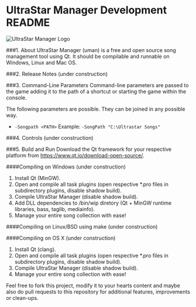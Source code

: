 # UltraStar Manager Development README

![UltraStar Manager Logo](https://github.com/UltraStar-Deluxe/UltraStar-Manager/blob/master/src/resources/uman128.png)


###1. About
UltraStar Manager (uman) is a free and open source song management tool using Qt. It should be compilable and runnable on Windows, Linux and Mac OS.

###2. Release Notes
(under construction)

###3. Command-Line Parameters
Command-line parameters are passed to the game adding it to the path of a
shortcut or starting the game within the console.

The following parameters are possible. They can be joined in any possible way.
- `-Songpath <PATH>`
    Example: `-SongPath "C:\Ultrastar Songs"`

###4. Controls
(under construction)

###5. Build and Run
Download the Qt framework for your respective platform from https://www.qt.io/download-open-source/.

####Compiling on Windows
(under construction)

1. Install Qt (MinGW).
2. Open and compile all task plugins (open respective *.pro files in subdirectory plugins, disable shadow build).
3. Compile UltraStar Manager (disable shadow build).
4. Add DLL dependencies to /bin/wip diretory (Qt + MinGW runtime libraries, bass, taglib, mediainfo).
5. Manage your entire song collection with ease!

####Compiling on Linux/BSD using make
(under construction)

####Compiling on OS X
(under construction)

1. Install Qt (clang).
2. Open and compile all task plugins (open respective *.pro files in subdirectory plugins, disable shadow build).
3. Compile UltraStar Manager (disable shadow build).
4. Manage your entire song collection with ease!

Feel free to fork this project, modify it to your hearts content and maybe also do pull requests to this repository for additional features, improvements or clean-ups.
